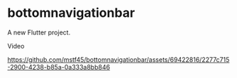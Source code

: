 # bottomnavigationbar

A new Flutter project.

Video


https://github.com/mstf45/bottomnavigationbar/assets/69422816/2277c715-2900-4238-b85a-0a333a8bb846

